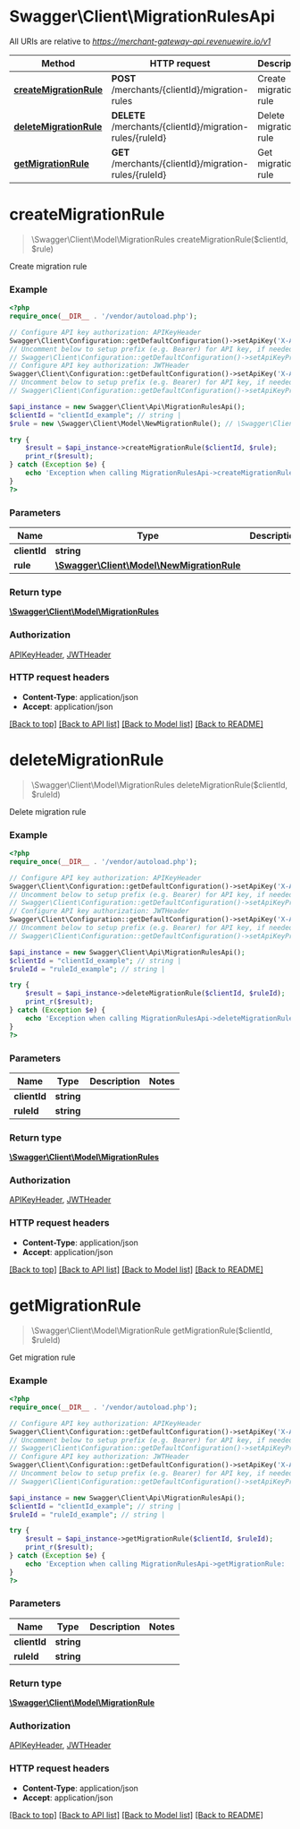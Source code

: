 # Swagger\Client\MigrationRulesApi

All URIs are relative to *https://merchant-gateway-api.revenuewire.io/v1*

Method | HTTP request | Description
------------- | ------------- | -------------
[**createMigrationRule**](MigrationRulesApi.md#createMigrationRule) | **POST** /merchants/{clientId}/migration-rules | Create migration rule
[**deleteMigrationRule**](MigrationRulesApi.md#deleteMigrationRule) | **DELETE** /merchants/{clientId}/migration-rules/{ruleId} | Delete migration rule
[**getMigrationRule**](MigrationRulesApi.md#getMigrationRule) | **GET** /merchants/{clientId}/migration-rules/{ruleId} | Get migration rule


# **createMigrationRule**
> \Swagger\Client\Model\MigrationRules createMigrationRule($clientId, $rule)

Create migration rule

### Example
```php
<?php
require_once(__DIR__ . '/vendor/autoload.php');

// Configure API key authorization: APIKeyHeader
Swagger\Client\Configuration::getDefaultConfiguration()->setApiKey('X-API-KEY', 'YOUR_API_KEY');
// Uncomment below to setup prefix (e.g. Bearer) for API key, if needed
// Swagger\Client\Configuration::getDefaultConfiguration()->setApiKeyPrefix('X-API-KEY', 'Bearer');
// Configure API key authorization: JWTHeader
Swagger\Client\Configuration::getDefaultConfiguration()->setApiKey('X-Authorization-JWT', 'YOUR_API_KEY');
// Uncomment below to setup prefix (e.g. Bearer) for API key, if needed
// Swagger\Client\Configuration::getDefaultConfiguration()->setApiKeyPrefix('X-Authorization-JWT', 'Bearer');

$api_instance = new Swagger\Client\Api\MigrationRulesApi();
$clientId = "clientId_example"; // string | 
$rule = new \Swagger\Client\Model\NewMigrationRule(); // \Swagger\Client\Model\NewMigrationRule | 

try {
    $result = $api_instance->createMigrationRule($clientId, $rule);
    print_r($result);
} catch (Exception $e) {
    echo 'Exception when calling MigrationRulesApi->createMigrationRule: ', $e->getMessage(), PHP_EOL;
}
?>
```

### Parameters

Name | Type | Description  | Notes
------------- | ------------- | ------------- | -------------
 **clientId** | **string**|  |
 **rule** | [**\Swagger\Client\Model\NewMigrationRule**](../Model/\Swagger\Client\Model\NewMigrationRule.md)|  |

### Return type

[**\Swagger\Client\Model\MigrationRules**](../Model/MigrationRules.md)

### Authorization

[APIKeyHeader](../../README.md#APIKeyHeader), [JWTHeader](../../README.md#JWTHeader)

### HTTP request headers

 - **Content-Type**: application/json
 - **Accept**: application/json

[[Back to top]](#) [[Back to API list]](../../README.md#documentation-for-api-endpoints) [[Back to Model list]](../../README.md#documentation-for-models) [[Back to README]](../../README.md)

# **deleteMigrationRule**
> \Swagger\Client\Model\MigrationRules deleteMigrationRule($clientId, $ruleId)

Delete migration rule

### Example
```php
<?php
require_once(__DIR__ . '/vendor/autoload.php');

// Configure API key authorization: APIKeyHeader
Swagger\Client\Configuration::getDefaultConfiguration()->setApiKey('X-API-KEY', 'YOUR_API_KEY');
// Uncomment below to setup prefix (e.g. Bearer) for API key, if needed
// Swagger\Client\Configuration::getDefaultConfiguration()->setApiKeyPrefix('X-API-KEY', 'Bearer');
// Configure API key authorization: JWTHeader
Swagger\Client\Configuration::getDefaultConfiguration()->setApiKey('X-Authorization-JWT', 'YOUR_API_KEY');
// Uncomment below to setup prefix (e.g. Bearer) for API key, if needed
// Swagger\Client\Configuration::getDefaultConfiguration()->setApiKeyPrefix('X-Authorization-JWT', 'Bearer');

$api_instance = new Swagger\Client\Api\MigrationRulesApi();
$clientId = "clientId_example"; // string | 
$ruleId = "ruleId_example"; // string | 

try {
    $result = $api_instance->deleteMigrationRule($clientId, $ruleId);
    print_r($result);
} catch (Exception $e) {
    echo 'Exception when calling MigrationRulesApi->deleteMigrationRule: ', $e->getMessage(), PHP_EOL;
}
?>
```

### Parameters

Name | Type | Description  | Notes
------------- | ------------- | ------------- | -------------
 **clientId** | **string**|  |
 **ruleId** | **string**|  |

### Return type

[**\Swagger\Client\Model\MigrationRules**](../Model/MigrationRules.md)

### Authorization

[APIKeyHeader](../../README.md#APIKeyHeader), [JWTHeader](../../README.md#JWTHeader)

### HTTP request headers

 - **Content-Type**: application/json
 - **Accept**: application/json

[[Back to top]](#) [[Back to API list]](../../README.md#documentation-for-api-endpoints) [[Back to Model list]](../../README.md#documentation-for-models) [[Back to README]](../../README.md)

# **getMigrationRule**
> \Swagger\Client\Model\MigrationRule getMigrationRule($clientId, $ruleId)

Get migration rule

### Example
```php
<?php
require_once(__DIR__ . '/vendor/autoload.php');

// Configure API key authorization: APIKeyHeader
Swagger\Client\Configuration::getDefaultConfiguration()->setApiKey('X-API-KEY', 'YOUR_API_KEY');
// Uncomment below to setup prefix (e.g. Bearer) for API key, if needed
// Swagger\Client\Configuration::getDefaultConfiguration()->setApiKeyPrefix('X-API-KEY', 'Bearer');
// Configure API key authorization: JWTHeader
Swagger\Client\Configuration::getDefaultConfiguration()->setApiKey('X-Authorization-JWT', 'YOUR_API_KEY');
// Uncomment below to setup prefix (e.g. Bearer) for API key, if needed
// Swagger\Client\Configuration::getDefaultConfiguration()->setApiKeyPrefix('X-Authorization-JWT', 'Bearer');

$api_instance = new Swagger\Client\Api\MigrationRulesApi();
$clientId = "clientId_example"; // string | 
$ruleId = "ruleId_example"; // string | 

try {
    $result = $api_instance->getMigrationRule($clientId, $ruleId);
    print_r($result);
} catch (Exception $e) {
    echo 'Exception when calling MigrationRulesApi->getMigrationRule: ', $e->getMessage(), PHP_EOL;
}
?>
```

### Parameters

Name | Type | Description  | Notes
------------- | ------------- | ------------- | -------------
 **clientId** | **string**|  |
 **ruleId** | **string**|  |

### Return type

[**\Swagger\Client\Model\MigrationRule**](../Model/MigrationRule.md)

### Authorization

[APIKeyHeader](../../README.md#APIKeyHeader), [JWTHeader](../../README.md#JWTHeader)

### HTTP request headers

 - **Content-Type**: application/json
 - **Accept**: application/json

[[Back to top]](#) [[Back to API list]](../../README.md#documentation-for-api-endpoints) [[Back to Model list]](../../README.md#documentation-for-models) [[Back to README]](../../README.md)


